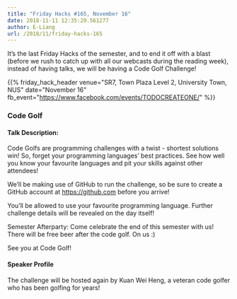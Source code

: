 ```yaml
---
title: "Friday Hacks #165, November 16"
date: 2018-11-11 12:35:29.561277
author: E-Liang
url: /2018/11/friday-hacks-165
---
```


It’s the last Friday Hacks of the semester, and to end it off with a blast (before we rush to catch up with all our webcasts during the reading week), instead of having talks, we will be having a Code Golf Challenge!

{{% friday_hack_header
    venue="SR7, Town Plaza Level 2, University Town, NUS"
    date="November 16"
    fb_event="https://www.facebook.com/events/TODOCREATEONE/" %}}


### Code Golf

#### Talk Description:

Code Golfs are programming challenges with a twist - shortest solutions win! So, forget your programming languages’ best practices. See how well you know your favourite languages and pit your skills against other attendees!

We’ll be making use of GitHub to run the challenge, so be sure to create a GitHub account at https://github.com before you arrive!

You’ll be allowed to use your favourite programming language. Further challenge details will be revealed on the day itself!

Semester Afterparty:
Come celebrate the end of this semester with us! There will be free beer after the code golf. On us :)

See you at Code Golf!

#### Speaker Profile

The challenge will be hosted again by Kuan Wei Heng, a veteran code golfer who has been golfing for years!
